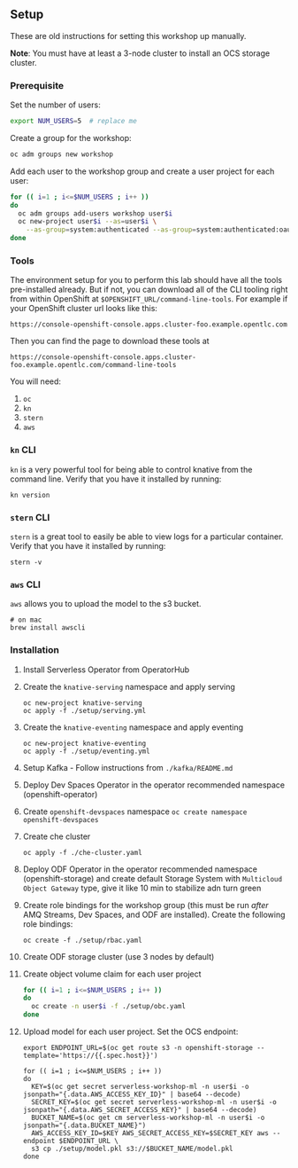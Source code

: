 ## Setup

These are old instructions for setting this workshop up manually.

**Note**: You must have at least a 3-node cluster to install an OCS storage cluster.

### Prerequisite

Set the number of users:

```bash
export NUM_USERS=5  # replace me
```

Create a group for the workshop:

```bash
oc adm groups new workshop
```

Add each user to the workshop group and create a user project for each user:

```bash
for (( i=1 ; i<=$NUM_USERS ; i++ ))
do
  oc adm groups add-users workshop user$i
  oc new-project user$i --as=user$i \
    --as-group=system:authenticated --as-group=system:authenticated:oauth
done
```

### Tools
The environment setup for you to perform this lab should have all the tools pre-installed already.  But if not, you can download all of the CLI tooling right from within OpenShift at `$OPENSHIFT_URL/command-line-tools`.  For example if your OpenShift cluster url looks like this:

```
https://console-openshift-console.apps.cluster-foo.example.opentlc.com
```

Then you can find the page to download these tools at
```
https://console-openshift-console.apps.cluster-foo.example.opentlc.com/command-line-tools
```

You will need:

1.  `oc`
2.  `kn`
3.  `stern`
4.  `aws`


### `kn` CLI

`kn` is a very powerful tool for being able to control knative from the command line. Verify that you have it installed by running:

```execute
kn version
```

### `stern` CLI

`stern` is a great tool to easily be able to view logs for a particular container.  Verify that you have it installed by running:

```execute
stern -v
```

### `aws` CLI

`aws` allows you to upload the model to the s3 bucket.

```execute
# on mac
brew install awscli
```

### Installation

1. Install Serverless Operator from OperatorHub

2. Create the `knative-serving` namespace and apply serving

    ```shell
    oc new-project knative-serving
    oc apply -f ./setup/serving.yml
    ```

3. Create the `knative-eventing` namespace and apply eventing

    ```shell
    oc new-project knative-eventing
    oc apply -f ./setup/eventing.yml
    ```

4. Setup Kafka - Follow instructions from `./kafka/README.md`

5. Deploy Dev Spaces Operator in the operator recommended namespace (openshift-operator)

7. Create `openshift-devspaces` namespace `oc create namespace openshift-devspaces`

8. Create che cluster

    ```shell
    oc apply -f ./che-cluster.yaml
    ```

9. Deploy ODF Operator in the operator recommended namespace (openshift-storage) and create default Storage System with `Multicloud Object Gateway` type, give it like 10 min to stabilize adn turn green

10. Create role bindings for the workshop group (this must be run *after* AMQ Streams, Dev Spaces, and ODF are installed). Create the following role bindings:

    ```shell
    oc create -f ./setup/rbac.yaml
    ```

11. Create ODF storage cluster (use 3 nodes by default)

12. Create object volume claim for each user project

    ```bash
    for (( i=1 ; i<=$NUM_USERS ; i++ ))
    do
      oc create -n user$i -f ./setup/obc.yaml
    done
    ```

13. Upload model for each user project. Set the OCS endpoint:

    ```shell
    export ENDPOINT_URL=$(oc get route s3 -n openshift-storage --template='https://{{.spec.host}}')
    ```

    ```shell
    for (( i=1 ; i<=$NUM_USERS ; i++ ))
    do
      KEY=$(oc get secret serverless-workshop-ml -n user$i -o jsonpath="{.data.AWS_ACCESS_KEY_ID}" | base64 --decode)
      SECRET_KEY=$(oc get secret serverless-workshop-ml -n user$i -o jsonpath="{.data.AWS_SECRET_ACCESS_KEY}" | base64 --decode)
      BUCKET_NAME=$(oc get cm serverless-workshop-ml -n user$i -o jsonpath="{.data.BUCKET_NAME}")
      AWS_ACCESS_KEY_ID=$KEY AWS_SECRET_ACCESS_KEY=$SECRET_KEY aws --endpoint $ENDPOINT_URL \
      s3 cp ./setup/model.pkl s3://$BUCKET_NAME/model.pkl
    done
    ```
